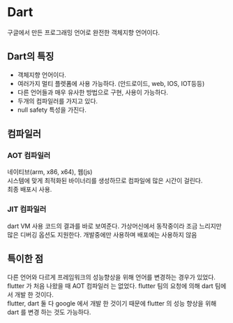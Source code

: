 # Dart
구글에서 만든 프로그래밍 언어로 완전한 객체지향 언어이다.  

## Dart의 특징
+ 객체지향 언어이다.
+ 여러가지 멀티 플렛폼에 사용 가능하다. (안드로이드, web, IOS, IOT등등)
+ 다른 언어들과 매우 유사한 방법으로 구현, 사용이 가능하다.
+ 두개의 컴파일러를 가지고 있다.
+ null safety 특성을 가진다.
## 컴파일러
### AOT 컴파일러
네이티브(arm, x86, x64), 웹(js)  
시스템에 맞게 최적화된 바이너리를 생성하므로 컴파일에 많은 시간이 걸린다.  
최종 배포시 사용.  

### JIT 컴파일러
dart VM 사용
코드의 결과를 바로 보여준다. 
가상머신에서 동작중이라 조금 느리지만 많은 디버깅 옵션도 지원한다.
개발중에만 사용하며 배포에는 사용하지 않음

## 특이한 점 
다른 언어와 다르게 프레임워크의 성능향상을 위해 언어를 변경하는 경우가 있었다.  
flutter 가 처음 나왔을 때 AOT 컴파일러 는 없었다. flutter 팀의 요청에 의해 dart 팀에서 개발 한 것이다.  
flutter, dart 둘 다 google 에서 개발 한 것이기 때문에 flutter 의 성능 향상을 위해 dart 를 변경 하는 것도 가능하다.